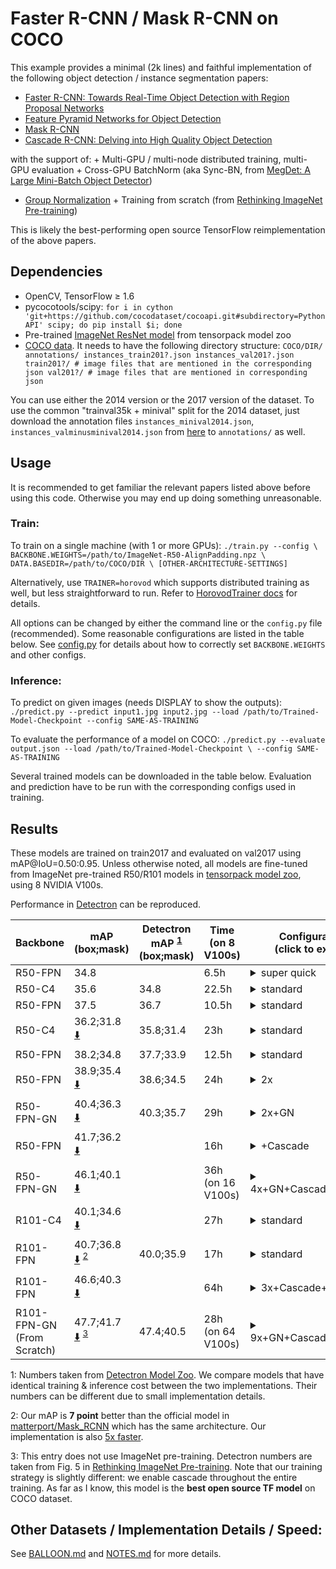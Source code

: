 # Faster R-CNN / Mask R-CNN on COCO

This example provides a minimal (2k lines) and faithful implementation of the
following object detection / instance segmentation papers:

+   [Faster R-CNN: Towards Real-Time Object Detection with Region Proposal
    Networks](https://arxiv.org/abs/1506.01497)
+   [Feature Pyramid Networks for Object Detection](https://arxiv.org/abs/1612.03144)
+   [Mask R-CNN](https://arxiv.org/abs/1703.06870)
+   [Cascade R-CNN: Delving into High Quality Object Detection](https://arxiv.org/abs/1712.00726)

with the support of: + Multi-GPU / multi-node distributed training, multi-GPU
evaluation + Cross-GPU BatchNorm (aka Sync-BN, from
[MegDet: A Large Mini-Batch Object Detector](https://arxiv.org/abs/1711.07240))
+ [Group Normalization](https://arxiv.org/abs/1803.08494) + Training from
scratch (from
[Rethinking ImageNet Pre-training](https://arxiv.org/abs/1811.08883))

This is likely the best-performing open source TensorFlow reimplementation of
the above papers.

## Dependencies

+   OpenCV, TensorFlow ≥ 1.6
+   pycocotools/scipy: `for i in cython
    'git+https://github.com/cocodataset/cocoapi.git#subdirectory=PythonAPI'
    scipy; do pip install $i; done`
+   Pre-trained
    [ImageNet ResNet model](http://models.tensorpack.com/#FasterRCNN) from
    tensorpack model zoo
+   [COCO data](http://cocodataset.org/#download). It needs to have the
    following directory structure: `COCO/DIR/ annotations/
    instances_train201?.json instances_val201?.json train201?/ # image files
    that are mentioned in the corresponding json val201?/ # image files that are
    mentioned in corresponding json`

You can use either the 2014 version or the 2017 version of the dataset. To use
the common "trainval35k + minival" split for the 2014 dataset, just download the
annotation files `instances_minival2014.json`,
`instances_valminusminival2014.json` from
[here](https://github.com/rbgirshick/py-faster-rcnn/blob/master/data/README.md)
to `annotations/` as well.

## Usage

It is recommended to get familiar the relevant papers listed above before using
this code. Otherwise you may end up doing something unreasonable.

### Train:

To train on a single machine (with 1 or more GPUs): `./train.py --config \
BACKBONE.WEIGHTS=/path/to/ImageNet-R50-AlignPadding.npz \
DATA.BASEDIR=/path/to/COCO/DIR \ [OTHER-ARCHITECTURE-SETTINGS]`

Alternatively, use `TRAINER=horovod` which supports distributed training as
well, but less straightforward to run. Refer to
[HorovodTrainer docs](http://tensorpack.readthedocs.io/modules/train.html#tensorpack.train.HorovodTrainer)
for details.

All options can be changed by either the command line or the `config.py` file
(recommended). Some reasonable configurations are listed in the table below. See
[config.py](config.py) for details about how to correctly set `BACKBONE.WEIGHTS`
and other configs.

### Inference:

To predict on given images (needs DISPLAY to show the outputs): `./predict.py
--predict input1.jpg input2.jpg --load /path/to/Trained-Model-Checkpoint
--config SAME-AS-TRAINING`

To evaluate the performance of a model on COCO: `./predict.py --evaluate
output.json --load /path/to/Trained-Model-Checkpoint \ --config
SAME-AS-TRAINING`

Several trained models can be downloaded in the table below. Evaluation and
prediction have to be run with the corresponding configs used in training.

## Results

These models are trained on train2017 and evaluated on val2017 using
mAP@IoU=0.50:0.95. Unless otherwise noted, all models are fine-tuned from
ImageNet pre-trained R50/R101 models in
[tensorpack model zoo](http://models.tensorpack.com/#FasterRCNN), using 8 NVIDIA
V100s.

Performance in [Detectron](https://github.com/facebookresearch/Detectron/) can
be reproduced.

 | Backbone                       | mAP<br/>(box;mask)                                                      | Detectron mAP <sup>[1](#ft1)</sup><br/> (box;mask) | Time <br/>(on 8 V100s) | Configurations <br/> (click to expand)                                                                                                                                                                                                                                                                                                                                   |
 | -                              | -                                                                       | -                                                  | -                      | -                                                                                                                                                                                                                                                                                                                                                                        |
 | R50-FPN                        | 34.8                                                                    |                                                    | 6.5h                   | <details><summary>super quick</summary>`MODE_MASK=False FRCNN.BATCH_PER_IM=64`<br/>`PREPROC.TRAIN_SHORT_EDGE_SIZE=[500,800] PREPROC.MAX_SIZE=1024` </details>                                                                                                                                                                                                            |
 | R50-C4                         | 35.6                                                                    | 34.8                                               | 22.5h                  | <details><summary>standard</summary>`MODE_MASK=False MODE_FPN=False` </details>                                                                                                                                                                                                                                                                                          |
 | R50-FPN                        | 37.5                                                                    | 36.7                                               | 10.5h                  | <details><summary>standard</summary>`MODE_MASK=False` </details>                                                                                                                                                                                                                                                                                                         |
 | R50-C4                         | 36.2;31.8 [:arrow_down:][R50C41x]                                       | 35.8;31.4                                          | 23h                    | <details><summary>standard</summary>`MODE_FPN=False` </details>                                                                                                                                                                                                                                                                                                          |
 | R50-FPN                        | 38.2;34.8                                                               | 37.7;33.9                                          | 12.5h                  | <details><summary>standard</summary>this is the default </details>                                                                                                                                                                                                                                                                                                       |
 | R50-FPN                        | 38.9;35.4 [:arrow_down:][R50FPN2x]                                      | 38.6;34.5                                          | 24h                    | <details><summary>2x</summary>`TRAIN.LR_SCHEDULE=2x` </details>                                                                                                                                                                                                                                                                                                          |
 | R50-FPN-GN                     | 40.4;36.3 [:arrow_down:][R50FPN2xGN]                                    | 40.3;35.7                                          | 29h                    | <details><summary>2x+GN</summary>`FPN.NORM=GN BACKBONE.NORM=GN`<br/>`FPN.FRCNN_HEAD_FUNC=fastrcnn_4conv1fc_gn_head`<br/>`FPN.MRCNN_HEAD_FUNC=maskrcnn_up4conv_gn_head` <br/>`TRAIN.LR_SCHEDULE=2x`                                                                                                                                                                       |
 | R50-FPN                        | 41.7;36.2 [:arrow_down:][R50FPN1xCas]                                   |                                                    | 16h                    | <details><summary>+Cascade</summary>`FPN.CASCADE=True` </details>                                                                                                                                                                                                                                                                                                        |
 | R50-FPN-GN                     | 46.1;40.1 [:arrow_down:][R50FPN4xGNCasAug]                              |                                                    | 36h (on 16 V100s)      | <details><summary>4x+GN+Cascade+TrainAug</summary>`FPN.CASCADE=True`<br/>`FPN.NORM=GN BACKBONE.NORM=GN`<br/>`FPN.FRCNN_HEAD_FUNC=fastrcnn_4conv1fc_gn_head`<br/>`FPN.MRCNN_HEAD_FUNC=maskrcnn_up4conv_gn_head`<br/>`PREPROC.TRAIN_SHORT_EDGE_SIZE=[640,800]`<br/>`TRAIN.LR_SCHEDULE=4x` </details>                                                                       |
 | R101-C4                        | 40.1;34.6 [:arrow_down:][R101C41x]                                      |                                                    | 27h                    | <details><summary>standard</summary>`MODE_FPN=False`<br/>`BACKBONE.RESNET_NUM_BLOCKS=[3,4,23,3]` </details>                                                                                                                                                                                                                                                              |
 | R101-FPN                       | 40.7;36.8 [:arrow_down:][R101FPN1x] <sup>[2](#ft2)</sup>                | 40.0;35.9                                          | 17h                    | <details><summary>standard</summary>`BACKBONE.RESNET_NUM_BLOCKS=[3,4,23,3]` </details>                                                                                                                                                                                                                                                                                   |
 | R101-FPN                       | 46.6;40.3 [:arrow_down:][R101FPN3xCasAug]                               |                                                    | 64h                    | <details><summary>3x+Cascade+TrainAug</summary>`FPN.CASCADE=True`<br/>`BACKBONE.RESNET_NUM_BLOCKS=[3,4,23,3]`<br/>`TEST.RESULT_SCORE_THRESH=1e-4`<br/>`PREPROC.TRAIN_SHORT_EDGE_SIZE=[640,800]`<br/>`TRAIN.LR_SCHEDULE=3x` </details>                                                                                                                                   |
 | R101-FPN-GN<br/>(From Scratch) | 47.7;41.7 [:arrow_down:][R101FPN9xGNCasAugScratch] <sup>[3](#ft3)</sup> | 47.4;40.5                                          | 28h (on 64 V100s)      | <details><summary>9x+GN+Cascade+TrainAug</summary>`FPN.CASCADE=True`<br/>`BACKBONE.RESNET_NUM_BLOCKS=[3,4,23,3]`<br/>`FPN.NORM=GN BACKBONE.NORM=GN`<br/>`FPN.FRCNN_HEAD_FUNC=fastrcnn_4conv1fc_gn_head`<br/>`FPN.MRCNN_HEAD_FUNC=maskrcnn_up4conv_gn_head`<br/>`PREPROC.TRAIN_SHORT_EDGE_SIZE=[640,800]`<br/>`TRAIN.LR_SCHEDULE=9x`<br/>`BACKBONE.FREEZE_AT=0`</details> |

[R50C41x]: http://models.tensorpack.com/FasterRCNN/COCO-MaskRCNN-R50C41x.npz
[R50FPN2x]: http://models.tensorpack.com/FasterRCNN/COCO-MaskRCNN-R50FPN2x.npz
[R50FPN2xGN]: http://models.tensorpack.com/FasterRCNN/COCO-MaskRCNN-R50FPN2xGN.npz
[R50FPN1xCas]: http://models.tensorpack.com/FasterRCNN/COCO-MaskRCNN-R50FPN1xCas.npz
[R50FPN4xGNCasAug]: http://models.tensorpack.com/FasterRCNN/COCO-MaskRCNN-R50FPN4xGNCasAug.npz
[R101C41x]: http://models.tensorpack.com/FasterRCNN/COCO-MaskRCNN-R101C41x.npz
[R101FPN1x]: http://models.tensorpack.com/FasterRCNN/COCO-MaskRCNN-R101FPN1x.npz
[R101FPN3xCasAug]: http://models.tensorpack.com/FasterRCNN/COCO-MaskRCNN-R101FPN3xCasAug.npz
[R101FPN9xGNCasAugScratch]: http://models.tensorpack.com/FasterRCNN/COCO-MaskRCNN-R101FPN9xGNCasAugScratch.npz

<a id="ft1">1</a>: Numbers taken from
[Detectron Model Zoo](https://github.com/facebookresearch/Detectron/blob/master/MODEL_ZOO.md).
We compare models that have identical training & inference cost between the two
implementations. Their numbers can be different due to small implementation
details.

<a id="ft2">2</a>: Our mAP is __7 point__ better than the official model in
[matterport/Mask_RCNN](https://github.com/matterport/Mask_RCNN/releases/tag/v2.0)
which has the same architecture. Our implementation is also
[5x faster](https://github.com/tensorpack/benchmarks/tree/master/MaskRCNN).

<a id="ft3">3</a>: This entry does not use ImageNet pre-training. Detectron
numbers are taken from Fig. 5 in
[Rethinking ImageNet Pre-training](https://arxiv.org/abs/1811.08883). Note that
our training strategy is slightly different: we enable cascade throughout the
entire training. As far as I know, this model is the __best open source TF
model__ on COCO dataset.

## Other Datasets / Implementation Details / Speed:

See [BALLOON.md](BALLOON.md) and [NOTES.md](NOTES.md) for more details.
